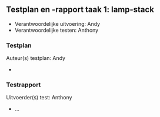 ## Testplan en -rapport taak 1: lamp-stack

* Verantwoordelijke uitvoering: Andy
* Verantwoordelijke testen: Anthony

### Testplan

Auteur(s) testplan: Andy

- 

### Testrapport

Uitvoerder(s) test: Anthony

- ...
